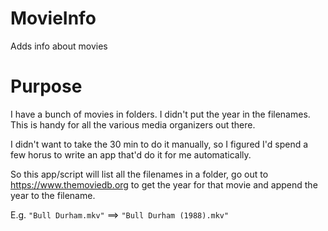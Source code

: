 # MovieInfo
Adds info about movies

# Purpose
I have a bunch of movies in folders. I didn't put the year in the filenames. This is handy for all the various media organizers out there.

I didn't want to take the 30 min to do it manually, so I figured I'd spend a few horus to write an app that'd do it for me automatically.

So this app/script will list all the filenames in a folder, go out to https://www.themoviedb.org to get the year for that movie and append the year to the filename.

E.g. `"Bull Durham.mkv"` ==> `"Bull Durham (1988).mkv"`